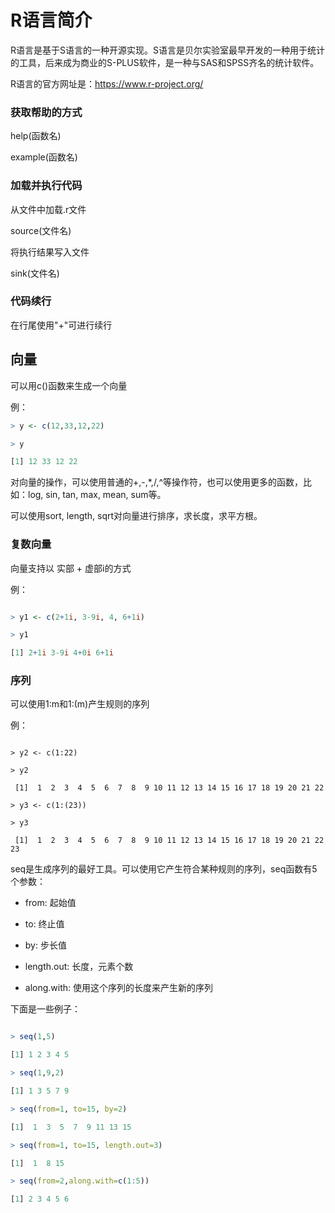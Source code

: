 # R语言简介

R语言是基于S语言的一种开源实现。S语言是贝尔实验室最早开发的一种用于统计的工具，后来成为商业的S-PLUS软件，是一种与SAS和SPSS齐名的统计软件。

R语言的官方网址是：https://www.r-project.org/

### 获取帮助的方式

help(函数名)

example(函数名)

### 加载并执行代码

从文件中加载.r文件

source(文件名)

将执行结果写入文件

sink(文件名)

### 代码续行

在行尾使用"+"可进行续行

## 向量

可以用c()函数来生成一个向量

例：

```r
> y <- c(12,33,12,22)

> y

[1] 12 33 12 22

```

对向量的操作，可以使用普通的+,-,*,/,^等操作符，也可以使用更多的函数，比如：log, sin, tan, max, mean, sum等。

可以使用sort, length, sqrt对向量进行排序，求长度，求平方根。

### 复数向量

向量支持以 实部 + 虚部i的方式

例：

```r

> y1 <- c(2+1i, 3-9i, 4, 6+1i)

> y1

[1] 2+1i 3-9i 4+0i 6+1i

```

### 序列

可以使用1:m和1:(m)产生规则的序列

例：

```

> y2 <- c(1:22)

> y2

 [1]  1  2  3  4  5  6  7  8  9 10 11 12 13 14 15 16 17 18 19 20 21 22

> y3 <- c(1:(23))

> y3

 [1]  1  2  3  4  5  6  7  8  9 10 11 12 13 14 15 16 17 18 19 20 21 22 23

```

seq是生成序列的最好工具。可以使用它产生符合某种规则的序列，seq函数有5个参数：

* from: 起始值

* to: 终止值

* by: 步长值

* length.out: 长度，元素个数

* along.with: 使用这个序列的长度来产生新的序列

下面是一些例子：

```r

> seq(1,5)

[1] 1 2 3 4 5

> seq(1,9,2)

[1] 1 3 5 7 9

> seq(from=1, to=15, by=2)

[1]  1  3  5  7  9 11 13 15

> seq(from=1, to=15, length.out=3)

[1]  1  8 15

> seq(from=2,along.with=c(1:5))

[1] 2 3 4 5 6

```










